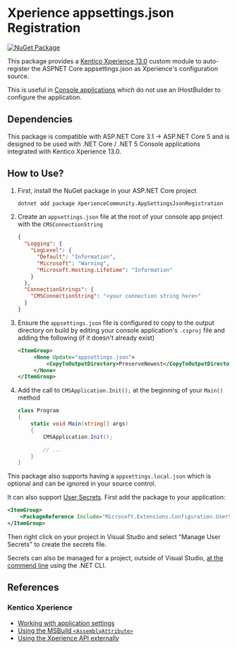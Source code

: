 # Xperience appsettings.json Registration

[![NuGet Package](https://img.shields.io/nuget/v/XperienceCommunity.AppSettingsJsonRegistration.svg)](https://www.nuget.org/packages/XperienceCommunity.AppSettingsJsonRegistration)

This package provides a [Kentico Xperience 13.0](https://docs.xperience.io/developing-websites/developing-xperience-applications-using-asp-net-core/) custom module to auto-register the ASPNET Core appsettings.json as Xperience's configuration source.

This is useful in [Console applications](https://docs.xperience.io/developing-websites/developing-xperience-applications-using-asp-net-core/starting-with-asp-net-core-development#StartingwithASP.NETCoredevelopment-Workingwithapplicationsettings) which do not use an IHostBuilder to configure the application.

## Dependencies

This package is compatible with ASP.NET Core 3.1 -> ASP.NET Core 5 and is designed to be used with .NET Core / .NET 5 Console applications integrated with Kentico Xperience 13.0.

## How to Use?

1. First, install the NuGet package in your ASP.NET Core project

   ```bash
   dotnet add package XperienceCommunity.AppSettingsJsonRegistration
   ```

1. Create an `appsettings.json` file at the root of your console app project with the `CMSConnectionString`

   ```json
   {
     "Logging": {
       "LogLevel": {
         "Default": "Information",
         "Microsoft": "Warning",
         "Microsoft.Hosting.Lifetime": "Information"
       }
     },
     "ConnectionStrings": {
       "CMSConnectionString": "<your connection string here>"
     }
   }
   ```

1. Ensure the `appsettings.json` file is configured to copy to the output directory on build by editing your console application's `.csproj` file and adding the following (if it doesn't already exist)

   ```xml
   <ItemGroup>
        <None Update="appsettings.json">
            <CopyToOutputDirectory>PreserveNewest</CopyToOutputDirectory>
        </None>
   </ItemGroup>
   ```

1. Add the call to `CMSApplication.Init();` at the beginning of your `Main()` method

   ```csharp
   class Program
   {
       static void Main(string[] args)
       {
           CMSApplication.Init();

           // ...
       }
   }
   ```

This package also supports having a `appsettings.local.json` which is optional and can be ignored in your source control.

It can also support [User Secrets](https://docs.microsoft.com/en-us/aspnet/core/security/app-secrets?view=aspnetcore-3.1&tabs=windows). First add the package to your application:

```xml
<ItemGroup>
    <PackageReference Include="Microsoft.Extensions.Configuration.UserSecrets" Version="3.1.11" />
</ItemGroup>
```

Then right click on your project in Visual Studio and select "Manage User Secrets" to create the secrets file.

Secrets can also be managed for a project, outside of Visual Studio, [at the commend line](https://docs.microsoft.com/en-us/aspnet/core/security/app-secrets?view=aspnetcore-3.1&tabs=windows#enable-secret-storage) using the .NET CLI.

## References

### Kentico Xperience

- [Working with application settings](https://docs.xperience.io/developing-websites/developing-xperience-applications-using-asp-net-core/starting-with-asp-net-core-development#StartingwithASP.NETCoredevelopment-Workingwithapplicationsettings)
- [Using the MSBuild `<AssemblyAttribute>`](https://devnet.kentico.com/questions/kentico-13-why-i-can-t-get-the-current-page-type-only-the-treenode)
- [Using the Xperience API externally](https://docs.xperience.io/integrating-3rd-party-systems/using-the-xperience-api-externally)
